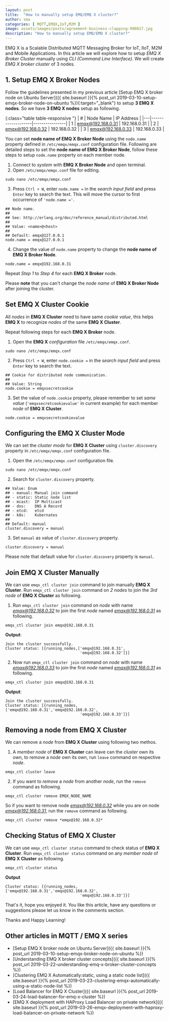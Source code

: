 ```yaml
---
layout: post
title:  "How to manually setup EMQ/EMQ X cluster?"
author: sma
categories: [ MQTT,EMQX,IoT,M2M ]
image: assets/images/posts/agreement-business-clapping-990817.jpg
description: "How to manually setup EMQ/EMQ X cluster?"
---
```


EMQ X is a Scalable Distributed MQTT Messaging Broker for IoT, IIoT, M2M and Mobile Applications. In this article we will explore how to setup *EMQ X Broker Cluster* manually using *CLI (Command Line Interface)*. We will create *EMQ X broker cluster* of 3 nodes.

## 1. Setup EMQ X Broker Nodes

Follow the guidelines presented in my previous article [Setup EMQ X broker node on Ubuntu Server]({{ site.baseurl }}{% post_url 2019-03-10-setup-emqx-broker-node-on-ubuntu %}){:target="_blank"} to setup **3 EMQ X nodes**. So we have **3 EMQ X nodes** setup as following.

{:class="table table-responsive "}
| # | Node Name         | IP Address     |
|---|-------------------|----------------|
| 1 | emqx@192.168.0.31 | 192.168.0.31   |
| 2 | emqx@192.168.0.32 | 192.168.0.32   |
| 3 | emqx@192.168.0.33 | 192.168.0.33   |

You can set **node name of EMQ X Broker Node** using the `node.name` property defined in `/etc/emqx/emqx.conf` configuration file. Following are detailed steps to set the **node name of EMQ X Broker Node**, follow these steps to setup `node.name` property on each member node.

1. Connect to *system* with **EMQ X Broker Node** and open terminal.
2. Open `/etc/emqx/emqx.conf` file for editing.
```
sudo nano /etc/emqx/emqx.conf
```
3. Press `Ctrl + W`, enter `node.name =` in the *search input field* and press `Enter` key to search the text. This will move the cursor to first occurrence of `'node.name ='`.
```
## Node name.
##
## See: http://erlang.org/doc/reference_manual/distributed.html
##
## Value: <name>@<host>
##
## Default: emqx@127.0.0.1
node.name = emqx@127.0.0.1
```
4. Change the value of `node.name` property to change the **node name of EMQ X Broker Node**.
```
node.name = emqx@192.168.0.31
```

Repeat *Step 1* to *Step 4* for each **EMQ X Broker** node.

Please **note** that you can't change the *node name* of **EMQ X Broker Node** after  joining the cluster.

## Set EMQ X Cluster Cookie

All *nodes* in **EMQ X Cluster** need to have same *cookie value*, this helps **EMQ X** to recognize *nodes* of the same **EMQ X Cluster**.

Repeat following steps for each **EMQ X Broker** node.

1. Open the **EMQ X** *configuration* file `/etc/emqx/emqx.conf`.
```
sudo nano /etc/emqx/emqx.conf
```
2. Press `Ctrl + W`, enter `node.cookie =` in the *search input field* and press `Enter` key to search the text. 
```
## Cookie for distributed node communication.
##
## Value: String
node.cookie = emqxsecretcookie
```
3. Set the value of `node.cookie` property, please remember to set *same value* (`'emqxsecretcookievalue'` in current example) for each member *node* of **EMQ X Cluster**.
```
node.cookie = emqxsecretcookievalue
```
## Configuring the EMQ X Cluster Mode
We can set the *cluster mode* for **EMQ X Cluster** using `cluster.discovery` property in `/etc/emqx/emqx.conf` configuration file.

1. Open the `/etc/emqx/emqx.conf` configuration file.
```
sudo nano /etc/emqx/emqx.conf
```
2. Search for `cluster.discovery` property.
```
## Value: Enum
## - manual: Manual join command
## - static: Static node list
## - mcast:  IP Multicast
## - dns:    DNS A Record
## - etcd:   etcd
## - k8s:    Kubernates
##
## Default: manual
cluster.discovery = manual
```
3. Set `manual` as value of `cluster.discovery` property.
```
cluster.discovery = manual
```
Please note that default value for `cluster.discovery` property is `manual`.

## Join EMQ X Cluster Manually
We can use `emqx_ctl cluster join` command to join  manually **EMQ X Cluster**. Run `emqx_ctl cluster join` command on *2 nodes* to join the *3rd node* of **EMQ X Cluster** as following.

1. Run `emqx_ctl cluster join` command on *node* with name *emqx@192.168.0.32* to join the first *node* named *emqx@192.168.0.31* as following.
```
emqx_ctl cluster join emqx@192.168.0.31
```
**Output**:
```
Join the cluster successfully.
Cluster status: [{running_nodes,['emqx@192.168.0.31',
                                 'emqx@192.168.0.32']}]
```
2. Now run `emqx_ctl cluster join` command on *node* with name *emqx@192.168.0.33* to join the first *node* named *emqx@192.168.0.31* as following.
```
emqx_ctl cluster join emqx@192.168.0.31
```
**Output**:
```
Join the cluster successfully.
Cluster status: [{running_nodes,['emqx@192.168.0.31','emqx@192.168.0.32',
                                 'emqx@192.168.0.33']}]
```
## Removing a node from EMQ X Cluster
We can remove a *node* from **EMQ X Cluster** using following two methos.

1. A  *member node* of **EMQ X Cluster** can leave can the *cluster* own its own, to remove a *node* own its own, run `leave` command on respective *node*.
```
emqx_ctl cluster leave
```
2. If you want to *remove* a *node* from another *node*, run the `remove` command as following.
```
emqx_ctl cluster remove EMQX_NODE_NAME
```
So if you want to remove node *emqx@192.168.0.32* while you are on node *emqx@192.168.0.31*, run the `remove` command as following.
```
emqx_ctl cluster remove *emqx@192.168.0.32*
```
## Checking Status of EMQ X Cluster
We can use `emqx_ctl cluster status` command to check status of **EMQ X Cluster**. Run `emqx_ctl cluster status` command on any *member node* of **EMQ X Cluster** as following.
```
emqx_ctl cluster status
```
**Output**
```
Cluster status: [{running_nodes,['emqx@192.168.0.31','emqx@192.168.0.32',
                                 'emqx@192.168.0.33']}]
```



That's it, hope you enjoyed it. You like this article, have any questions or suggestions please let us know in the comments section.

Thanks and Happy Learning!

## Other articles in MQTT / EMQ X  series
- [Setup EMQ X broker node on Ubuntu Server]({{ site.baseurl }}{% post_url 2019-03-10-setup-emqx-broker-node-on-ubuntu %})
- [Understanding EMQ X broker cluster concepts]({{ site.baseurl }}{% post_url 2019-03-22-understanding-emq-x-broker-cluster-concepts %})
- [Clustering EMQ X Automatically:static, using a static node list]({{ site.baseurl }}{% post_url 2019-03-23-clustering-emqx-automatically-using-a-static-node-list %})
- [Load Balancer for EMQ X Cluster]({{ site.baseurl }}{% post_url 2019-03-24-load-balancer-for-emq-x-cluster %})
- [EMQ X deployment with HAProxy Load Balancer on private network]({{ site.baseurl }}{% post_url 2019-03-26-emqx-deployment-with-haproxy-load-balancer-on-private-network %})